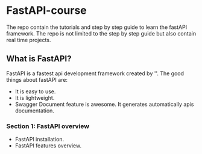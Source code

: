 # FastAPI-course
The repo contain the tutorials and step by step guide to learn the fastAPI framework. The repo is not limited to the step by step guide but also contain real time projects.

## What is FastAPI?
FastAPI is a fastest api development framework created by ''. The good things about fastAPI are:
- It is easy to use.
- It is lightweight.
- Swagger Document feature is awesome. It generates automatically apis documentation.

### Section 1: FastAPI overview

- FastAPI installation.
- FastAPI features overview.